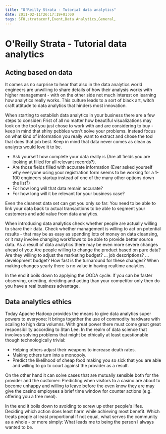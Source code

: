 ```yaml
---
title: "O'Reilly Strata - Tutorial data analytics"
date: 2011-02-11T20:17:19+01:00
tags: SFO,strataconf,Event,Data Analytics,General,
---
```


# O'Reilly Strata - Tutorial data analytics


<h2>Acting based on data</h2><p>It comes as no surprise to hear that also in the data analytics world engineers are 
unwilling to share details of how their analysis works with higher management - with on the other side not much 
interest on learning how analytics really works. This culture leads to a sort of black art, witch craft attitude to 
data analytics that hinders most innovation.</p><p>When starting to establish data analytics in your business there are 
a few steps to consider: Frist of all no matter how beautiful visualizations may look on the tool you just chose to 
work with and are considering to buy - keep in mind that shiny pebbles won't solve your problems. Instead focus on what 
kind of information you really want to extract and chose the tool that does that job best. Keep in mind that data never 
comes as clean as analysts would love it to be. </p><ul><li>Ask yourself how complete your data really is (Are all 
fields you are looking at filled for all relevant records?).</li><li>Are those fields filled with accurate information 
(Ever asked yourself why everyone using your registration form seems to be working for a 1-100 engineers startup 
instead of one of the many other options down the list?) </li><li>For how long will that data remain 
accurate?</li><li>For how long will it be relevant for your business case?</li></ul><p>Even the cleanest data set can 
get you only so far: You need to be able to link your data back to actual transactions to be able to segment your 
customers and add value from data analytics.</p><p>When introducing data analytics check whether people are actually 
willing to share their data. Check whether management is willing to act on potential results - that may be as easy as 
spending lots of money on data cleansing, or it may involve changing workflows to be able to provide better source 
data. As a result of data analytics there may be even more severe changes ahead of you: Are people willing to change 
the product based on pure data? Are they willing to adjust the marketing budget? ... job descriptions? ... development 
budget? How fast is the turnaround for these changes? When making changes yearly there is no value in having realtime 
analytics.</p><p>In the end it boils down to applying the OODA cycle: If you can be faster observing, orienting, 
deciding and acting than your competitor only then do you have a real business advantage.</p><h2>Data analytics 
ethics</h2><p>Today Apache Hadoop provides the means to give data analytics super powers to everyone: It brings 
together the use of commodity hardware with scaling to high data volumns. With great power there must come great great 
responsibility according to Stan Lee. In the realm of data science that involves solving problems that might be 
ethically at least questionable though technologically trivial:</p><ul><li>Helping others adjust their weapons to 
increase death rates.</li><li>Making others turn into a monopoly.</li><li>Predict the likelihood of cheap food making 
you so sick that you are able and willing to go to court against the provider as a result.</li></ul><p> On the other 
hand it can solve cases that are mutually sensible both for the provider and the customer: Predicting when visitors to 
a casino are about to become unhappy and willing to leave before the even know they are may give the casino employees a 
brief time window for counter actions (e.g. offering you a free meal).</p><p>In the end it boils down to avoiding to 
screw up other people's lifes. Deciding which action does least harm while achieving most benefit. Which treats people 
at least proportional if not equal, what serves the community as a whole - or more simply: What leads me to being the 
person I always wanted to be.</p>
